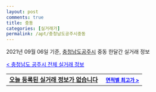 ```yaml
---
layout: post
comments: true
title: 중동
categories: [실거래가]
permalink: /apt/충청남도공주시중동
---
```


2021년 09월 06일 기준, <a href="/apt/충청남도공주시">충청남도공주시</a> 중동 한달간 실거래 정보

<a style="color: blue;" href="/apt/충청남도공주시">< 충청남도 공주시 전체 실거래 정보</a>
<!---- start ---->
<table>
  <tr>
    <td colspan="4" style="font-weight: bold;"><a href="/apt/충청남도공주시중동{name_without_space}">오늘 등록된 실거래 정보가 없습니다</a> &nbsp;&nbsp;&nbsp; <a style="color: blue; font-size: smaller;" href="/apt/충청남도공주시중동{name_without_space}">면적별 최고가 ></a></td>
  </tr>
    
</table>
<!---- end ---->
    